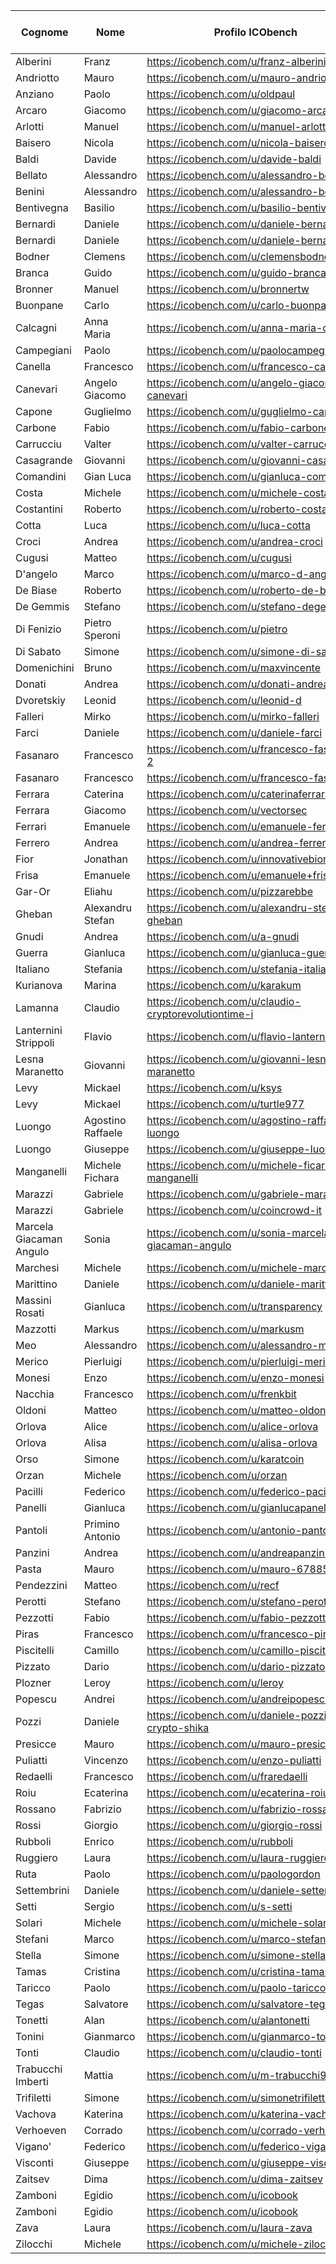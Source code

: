 | Cognome                 | Nome              | Profilo ICObench                                      | Backup Profilo ICOBench |
|-------------------------|-------------------|-------------------------------------------------------|-------------------------|
| Alberini                | Franz             | https://icobench.com/u/franz-alberini                 |                         |
| Andriotto               | Mauro             | https://icobench.com/u/mauro-andriotto                |                         |
| Anziano                 | Paolo             | https://icobench.com/u/oldpaul                        |                         |
| Arcaro                  | Giacomo           | https://icobench.com/u/giacomo-arcaro                 |                         |
| Arlotti                 | Manuel            | https://icobench.com/u/manuel-arlotti                 |                         |
| Baisero                 | Nicola            | https://icobench.com/u/nicola-baisero                 |                         |
| Baldi                   | Davide            | https://icobench.com/u/davide-baldi                   |                         |
| Bellato                 | Alessandro        | https://icobench.com/u/alessandro-bellato             |                         |
| Benini                  | Alessandro        | https://icobench.com/u/alessandro-benini              |                         |
| Bentivegna              | Basilio           | https://icobench.com/u/basilio-bentivegna             |                         |
| Bernardi                | Daniele           | https://icobench.com/u/daniele-bernardi               |                         |
| Bernardi                | Daniele           | https://icobench.com/u/daniele-bernardi               |                         |
| Bodner                  | Clemens           | https://icobench.com/u/clemensbodner                  |                         |
| Branca                  | Guido             | https://icobench.com/u/guido-branca                   |                         |
| Bronner                 | Manuel            | https://icobench.com/u/bronnertw                      |                         |
| Buonpane                | Carlo             | https://icobench.com/u/carlo-buonpan                  |                         |
| Calcagni                | Anna Maria        | https://icobench.com/u/anna-maria-calcagni            |                         |
| Campegiani              | Paolo             | https://icobench.com/u/paolocampegiani                |                         |
| Canella                 | Francesco         | https://icobench.com/u/francesco-canella              |                         |
| Canevari                | Angelo Giacomo    | https://icobench.com/u/angelo-giacomo-canevari        |                         |
| Capone                  | Guglielmo         | https://icobench.com/u/guglielmo-capone               |                         |
| Carbone                 | Fabio             | https://icobench.com/u/fabio-carbone                  |                         |
| Carrucciu               | Valter            | https://icobench.com/u/valter-carrucciu               |                         |
| Casagrande              | Giovanni          | https://icobench.com/u/giovanni-casagrande            |                         |
| Comandini               | Gian Luca         | https://icobench.com/u/gianluca-comandini             |                         |
| Costa                   | Michele           | https://icobench.com/u/michele-costa                  |                         |
| Costantini              | Roberto           | https://icobench.com/u/roberto-costantini             |                         |
| Cotta                   | Luca              | https://icobench.com/u/luca-cotta                     |                         |
| Croci                   | Andrea            | https://icobench.com/u/andrea-croci                   |                         |
| Cugusi                  | Matteo            | https://icobench.com/u/cugusi                         |                         |
| D'angelo                | Marco             | https://icobench.com/u/marco-d-angelo                 |                         |
| De Biase                | Roberto           | https://icobench.com/u/roberto-de-biase               |                         |
| De Gemmis               | Stefano           | https://icobench.com/u/stefano-degemmis               |                         |
| Di Fenizio              | Pietro Speroni    | https://icobench.com/u/pietro                         |                         |
| Di Sabato               | Simone            | https://icobench.com/u/simone-di-sabato               |                         |
| Domenichini             | Bruno             | https://icobench.com/u/maxvincente                    |                         |
| Donati                  | Andrea            | https://icobench.com/u/donati-andrea83                |                         |
| Dvoretskiy              | Leonid            | https://icobench.com/u/leonid-d                       |                         |
| Falleri                 | Mirko             | https://icobench.com/u/mirko-falleri                  |                         |
| Farci                   | Daniele           | https://icobench.com/u/daniele-farci                  |                         |
| Fasanaro                | Francesco         | https://icobench.com/u/francesco-fasanaro-2           |                         |
| Fasanaro                | Francesco         | https://icobench.com/u/francesco-fasanaro             |                         |
| Ferrara                 | Caterina          | https://icobench.com/u/caterinaferrara                |                         |
| Ferrara                 | Giacomo           | https://icobench.com/u/vectorsec                      |                         |
| Ferrari                 | Emanuele          | https://icobench.com/u/emanuele-ferrari               |                         |
| Ferrero                 | Andrea            | https://icobench.com/u/andrea-ferrero                 |                         |
| Fior                    | Jonathan          | https://icobench.com/u/innovativebioresearch          |                         |
| Frisa                   | Emanuele          | https://icobench.com/u/emanuele+frisa                 |                         |
| Gar-Or                  | Eliahu            | https://icobench.com/u/pizzarebbe                     |                         |
| Gheban                  | Alexandru Stefan  | https://icobench.com/u/alexandru-stefan-gheban        |                         |
| Gnudi                   | Andrea            | https://icobench.com/u/a-gnudi                        |                         |
| Guerra                  | Gianluca          | https://icobench.com/u/gianluca-guerra                |                         |
| Italiano                | Stefania          | https://icobench.com/u/stefania-italiano              |                         |
| Kurianova               | Marina            | https://icobench.com/u/karakum                        |                         |
| Lamanna                 | Claudio           | https://icobench.com/u/claudio-cryptorevolutiontime-i |                         |
| Lanternini Strippoli    | Flavio            | https://icobench.com/u/flavio-lanternini              |                         |
| Lesna Maranetto         | Giovanni          | https://icobench.com/u/giovanni-lesna-maranetto       |                         |
| Levy                    | Mickael           | https://icobench.com/u/ksys                           |                         |
| Levy                    | Mickael           | https://icobench.com/u/turtle977                      |                         |
| Luongo                  | Agostino Raffaele | https://icobench.com/u/agostino-raffaele-luongo       |                         |
| Luongo                  | Giuseppe          | https://icobench.com/u/giuseppe-luongo                |                         |
| Manganelli              | Michele Fichara   | https://icobench.com/u/michele-ficara-manganelli      |                         |
| Marazzi                 | Gabriele          | https://icobench.com/u/gabriele-marazzi               |                         |
| Marazzi                 | Gabriele          | https://icobench.com/u/coincrowd-it                   |                         |
| Marcela Giacaman Angulo | Sonia             | https://icobench.com/u/sonia-marcela-giacaman-angulo  |                         |
| Marchesi                | Michele           | https://icobench.com/u/michele-marchesi               |                         |
| Marittino               | Daniele           | https://icobench.com/u/daniele-marittino              |                         |
| Massini Rosati          | Gianluca          | https://icobench.com/u/transparency                   |                         |
| Mazzotti                | Markus            | https://icobench.com/u/markusm                        |                         |
| Meo                     | Alessandro        | https://icobench.com/u/alessandro-meo                 |                         |
| Merico                  | Pierluigi         | https://icobench.com/u/pierluigi-merico               |                         |
| Monesi                  | Enzo              | https://icobench.com/u/enzo-monesi                    |                         |
| Nacchia                 | Francesco         | https://icobench.com/u/frenkbit                       |                         |
| Oldoni                  | Matteo            | https://icobench.com/u/matteo-oldoni                  |                         |
| Orlova                  | Alice             | https://icobench.com/u/alice-orlova                   |                         |
| Orlova                  | Alisa             | https://icobench.com/u/alisa-orlova                   |                         |
| Orso                    | Simone            | https://icobench.com/u/karatcoin                      |                         |
| Orzan                   | Michele           | https://icobench.com/u/orzan                          |                         |
| Pacilli                 | Federico          | https://icobench.com/u/federico-pacilli               |                         |
| Panelli                 | Gianluca          | https://icobench.com/u/gianlucapanelli                |                         |
| Pantoli                 | Primino Antonio   | https://icobench.com/u/antonio-pantoli                |                         |
| Panzini                 | Andrea            | https://icobench.com/u/andreapanzini23                |                         |
| Pasta                   | Mauro             | https://icobench.com/u/mauro-67885                    |                         |
| Pendezzini              | Matteo            | https://icobench.com/u/recf                           |                         |
| Perotti                 | Stefano           | https://icobench.com/u/stefano-perotti                |                         |
| Pezzotti                | Fabio             | https://icobench.com/u/fabio-pezzotti                 |                         |
| Piras                   | Francesco         | https://icobench.com/u/francesco-piras                |                         |
| Piscitelli              | Camillo           | https://icobench.com/u/camillo-piscitelli             |                         |
| Pizzato                 | Dario             | https://icobench.com/u/dario-pizzato                  |                         |
| Plozner                 | Leroy             | https://icobench.com/u/leroy                          |                         |
| Popescu                 | Andrei            | https://icobench.com/u/andreipopescu                  |                         |
| Pozzi                   | Daniele           | https://icobench.com/u/daniele-pozzi-crypto-shika     |                         |
| Presicce                | Mauro             | https://icobench.com/u/mauro-presicce                 |                         |
| Puliatti                | Vincenzo          | https://icobench.com/u/enzo-puliatti                  |                         |
| Redaelli                | Francesco         | https://icobench.com/u/fraredaelli                    |                         |
| Roiu                    | Ecaterina         | https://icobench.com/u/ecaterina-roiu                 |                         |
| Rossano                 | Fabrizio          | https://icobench.com/u/fabrizio-rossano               |                         |
| Rossi                   | Giorgio           | https://icobench.com/u/giorgio-rossi                  |                         |
| Rubboli                 | Enrico            | https://icobench.com/u/rubboli                        |                         |
| Ruggiero                | Laura             | https://icobench.com/u/laura-ruggiero                 |                         |
| Ruta                    | Paolo             | https://icobench.com/u/paologordon                    |                         |
| Settembrini             | Daniele           | https://icobench.com/u/daniele-settembrini            |                         |
| Setti                   | Sergio            | https://icobench.com/u/s-setti                        |                         |
| Solari                  | Michele           | https://icobench.com/u/michele-solari                 |                         |
| Stefani                 | Marco             | https://icobench.com/u/marco-stefani                  |                         |
| Stella                  | Simone            | https://icobench.com/u/simone-stella                  |                         |
| Tamas                   | Cristina          | https://icobench.com/u/cristina-tamas                 |                         |
| Taricco                 | Paolo             | https://icobench.com/u/paolo-taricco                  |                         |
| Tegas                   | Salvatore         | https://icobench.com/u/salvatore-tegas                |                         |
| Tonetti                 | Alan              | https://icobench.com/u/alantonetti                    |                         |
| Tonini                  | Gianmarco         | https://icobench.com/u/gianmarco-tonini               |                         |
| Tonti                   | Claudio           | https://icobench.com/u/claudio-tonti                  |                         |
| Trabucchi Imberti       | Mattia            | https://icobench.com/u/m-trabucchi96                  |                         |
| Trifiletti              | Simone            | https://icobench.com/u/simonetrifiletti               |                         |
| Vachova                 | Katerina          | https://icobench.com/u/katerina-vachova               |                         |
| Verhoeven               | Corrado           | https://icobench.com/u/corrado-verhoeven              |                         |
| Vigano'                 | Federico          | https://icobench.com/u/federico-vigano                |                         |
| Visconti                | Giuseppe          | https://icobench.com/u/giuseppe-visconti              |                         |
| Zaitsev                 | Dima              | https://icobench.com/u/dima-zaitsev                   |                         |
| Zamboni                 | Egidio            | https://icobench.com/u/icobook                        |                         |
| Zamboni                 | Egidio            | https://icobench.com/u/icobook                        |                         |
| Zava                    | Laura             | https://icobench.com/u/laura-zava                     |                         |
| Zilocchi                | Michele           | https://icobench.com/u/michele-zilocchi               |                         |
